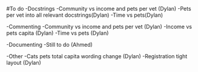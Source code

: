 #To do
-Docstrings
    -Community vs income and pets per vet (Dylan)
    -Pets per vet into all relevant docstrings(Dylan)
    -Time vs pets(Dylan)

-Commenting
    -Community vs income and pets per vet (Dylan)
    -Income vs pets capita (Dylan)
    -Time vs pets (Dylan)

-Documenting
    -Still to do (Ahmed)

-Other
    -Cats pets total capita wording change (Dylan)
    -Registration tight layout (Dylan)